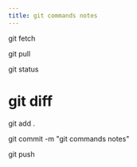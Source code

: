 ```yaml
---
title: git commands notes
---
```


git fetch

git pull

git status

# git diff

git add .

git commit -m "git commands notes"

git push
